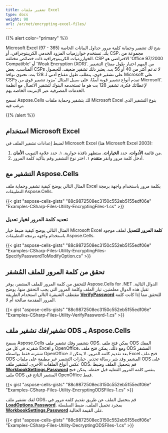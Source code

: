 ```yaml
---
title: تشفير ملفات Excel
type: docs
weight: 90
url: /ar/net/encrypting-excel-files/
---
```


{{% alert color="primary" %}}

Microsoft Excel (97 - 365) يتيح لك تشفير وحماية كلمة مرور جداول البيانات الخاصة بك. تستخدم خوارزميات المزود الخدمي الكريبتوجرافي، أو CSP، مجموعة من الخوارزميات الكريبتوجرافية ذات خصائص مختلفة. CSP الافتراضي هو 'Office 97/2000 Compatible' أو 'Weak Encryption (XOR)'. من المهم اختيار طول مفتاح التشفير المناسب. بعض CSPs لا تدعم أكثر من 40 أو 56 بت. يعتبر ذلك تشفير ضعيف. للحصول على تشفير قوي، يتطلب طول مفتاح أدنى لـ 128 بت. تحتوي نوافذ Microsoft على CSPs تقدم أنواع تشفير قوية أيضًا، على سبيل المثال 'مزود تشفير قوي من Microsoft'. لإعطائك فكرة، تشفير 128 بت هو ما تستخدمه البنوك لتشفير الاتصال مع أنظمة الخدمات المصرفية عبر الإنترنت الخاصة بهم.

تسمح Aspose.Cells لك بتشفير وحماية ملفات Microsoft Excel بنوع التشفير الذي ترغب فيه.

{{% /alert %}}

## **استخدام Microsoft Excel**

لضبط إعدادات تشفير الملف في Microsoft Excel (هنا Microsoft Excel 2003):

1. من قائمة **الأدوات**، حدد **الخيارات**. ستظهر نافذة حوارية.
١. حدد علامة التبويب **الأمان**.
1. أدخل كلمة مرور وانقر **متقدم**
١. اختر نوع التشفير وقم بتأكيد كلمة المرور.

## **التشفير مع Aspose.Cells**

المثال التالي يوضح كيفية تشفير وحماية ملف Excel بكلمة مرور باستخدام واجهة برمجة التطبيقات Aspose.Cells.

{{< gist "aspose-cells-gists" "88c9872508ec3150c552eb5155edf06e" "Examples-CSharp-Files-Utility-EncryptingFiles-1.cs" >}}

### **تحديد كلمة المرور لخيار تعديل**

المثال التالي يوضح كيفية ضبط خيار Microsoft Excel **كلمة المرور للتعديل** لملف موجود باستخدام واجهة برمجة التطبيقات Aspose.Cells.

{{< gist "aspose-cells-gists" "88c9872508ec3150c552eb5155edf06e" "Examples-CSharp-Files-Utility-EncryptingFiles-SpecifyPasswordToModifyOption.cs" >}}

## **تحقق من كلمة المرور للملف المُشفر**

للتحقق من كلمة المرور للملف المشفر، يوفر Aspose.Cells for .NET الدوال التالية. تقبل هذه الدوال معلمتين، تيار الملف وكلمة المرور التي يجب التحقق منها.
يوضح مقتطف الشيفرة التالي استخدام الطريقة [**VerifyPassword**](https://reference.aspose.com/cells/net/aspose.cells/fileformatutil/methods/verifypassword) للتحقق مما إذا كانت كلمة المرور المقدمة صالحة أم لا.

{{< gist "aspose-cells-gists" "88c9872508ec3150c552eb5155edf06e" "Examples-CSharp-Files-Utility-VerifyPassword-1.cs" >}}

## **تشفير/فك تشفير ملف ODS بـ Aspose.Cells**

يسمح Aspose.Cells بتشفير وفك تشفير ملف ODS. يمكن فتح ملف ODS المفك شفرته في كل من Excel و OpenOffice، ومع ذلك، يمكن فتح ملف ODS المشفر شفرته فقط بواسطة OpenOffice بعد تقديم كلمة المرور. لا يمكن لـ Excel فتح ملف ODS المشفر وقد يثير رسالة تحذير. خيارات التشفير غير مطبقة على ملفات ODS على عكس أنواع الملفات الأخرى. لتشفير ملف ODS، قم بتحميل الملف وضبط [**WorkbookSettings.Password**](https://reference.aspose.com/cells/net/aspose.cells/workbooksettings/properties/password) بنفس كلمة المرور الفعلية قبل حفظه. يمكن فتح ملف ODS المشفر الناتج في OpenOffice فقط.

{{< gist "aspose-cells-gists" "88c9872508ec3150c552eb5155edf06e" "Examples-CSharp-Files-Utility-EncryptingODSFiles-1.cs" >}}

لفك تشفير ملف ODS، قم بتحميل الملف عن طريق تقديم كلمة مرور في [**LoadOptions.Password**](https://reference.aspose.com/cells/net/aspose.cells/loadoptions/properties/password). بمجرد تحميل الملف، ضبط السلسلة [**WorkbookSettings.Password**](https://reference.aspose.com/cells/net/aspose.cells/workbooksettings/properties/password) على القيمة الخالية.

{{< gist "aspose-cells-gists" "88c9872508ec3150c552eb5155edf06e" "Examples-CSharp-Files-Utility-DecryptingODSFiles-1.cs" >}}

